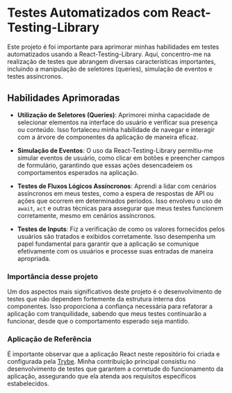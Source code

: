 # Testes Automatizados com React-Testing-Library

Este projeto é foi importante para aprimorar minhas habilidades em testes automatizados usando a React-Testing-Library. Aqui, concentro-me na realização de testes que abrangem diversas características importantes, incluindo a manipulação de seletores (queries), simulação de eventos e testes assíncronos.

## Habilidades Aprimoradas

- **Utilização de Seletores (Queries)**: Aprimorei minha capacidade de selecionar elementos na interface do usuário e verificar sua presença ou conteúdo. Isso fortaleceu minha habilidade de navegar e interagir com a árvore de componentes da aplicação de maneira eficaz.

- **Simulação de Eventos**: O uso da React-Testing-Library permitiu-me simular eventos de usuário, como clicar em botões e preencher campos de formulário, garantindo que essas ações desencadeiem os comportamentos esperados na aplicação.

- **Testes de Fluxos Lógicos Assíncronos**: Aprendi a lidar com cenários assíncronos em meus testes, como a espera de respostas de API ou ações que ocorrem em determinados períodos. Isso envolveu o uso de `await`, `act` e outras técnicas para assegurar que meus testes funcionem corretamente, mesmo em cenários assíncronos.

- **Testes de Inputs**: Fiz a verificação de como os valores fornecidos pelos usuários são tratados e exibidos corretamente. Isso desempenha um papel fundamental para garantir que a aplicação se comunique efetivamente com os usuários e processe suas entradas de maneira apropriada.


### Importância desse projeto
Um dos aspectos mais significativos deste projeto é o desenvolvimento de testes que não dependem fortemente da estrutura interna dos componentes. Isso proporciona a confiança necessária para refatorar a aplicação com tranquilidade, sabendo que meus testes continuarão a funcionar, desde que o comportamento esperado seja mantido.

### Aplicação de Referência
É importante observar que a aplicação React neste repositório foi criada e configurada pela [Trybe](https://github.com/tryber). Minha contribuição principal consistiu no desenvolvimento de testes que garantem a corretude do funcionamento da aplicação, assegurando que ela atenda aos requisitos específicos estabelecidos.